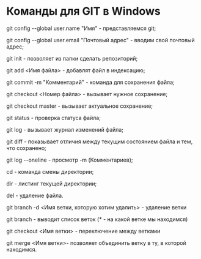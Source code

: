 # Команды для GIT в Windows

git config --global user.name "Имя" - представляемся git;

git config --global user.email "Почтовый адрес" - вводим свой почтовый адрес;

git init - позволяет из папки сделать репозиторий;

git add <Имя файла> - добавлят файл в индексацию;

git commit -m "Комментарий" - команда для сохранения файла;

git checkout <Номер файла> - вызывает нужное сохранение;

git checkout master - вызывает актуальное сохранение;

git status - проверка статуса файла;

git log - вызывает журнал изменений файла;

git diff - показывает отличия между текущим состоянием файла и тем, что сохранено;

git log --oneline - просмотр -m (Комментариев);

cd - команда смены директории;

dir - листинг текущей директории;

del - удаление файла.

git branch -d <Имя ветки, которую хотим удалить> - удаление ветки

git branch - выводит список веток (* - на какой ветке мы находимся)

git checkout <Имя ветки> - переключение между ветками

git merge <Имя ветки>- позволяет объединить ветку в ту, в которой находимся.